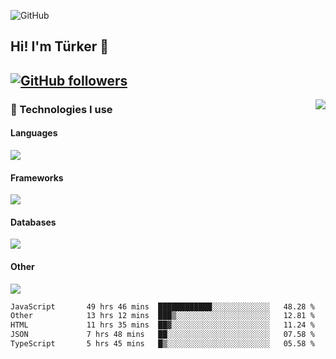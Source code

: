 ![GitHub](https://github.com/turkwr/turkwr/assets/63150613/e5462c44-ccab-48a0-8a33-9f1ea91ff35d)
<!-- ## Hi! I'm Türker 🖐️ -->

##  Hi! I'm Türker 👋
## [![GitHub followers](https://img.shields.io/github/followers/turkwr?color=333&label=Follow&logo=github&logoColor=fff&style=flat-square)](https://github.com/turkwr?tab=followers)
<a href="https://discord.com/users/162740870607536128">
 <img src="https://lanyard.cnrad.dev/api/162740870607536128?hideTimestamp=true&idleMessage=Just%20chillin'%20at%20the%20moment&bg=161a23&animated=true" align="right" />
</a>

### 🧠 Technologies I use
#### Languages
![](https://skillicons.dev/icons?i=js,ts,py,php,go&theme=dark&perline=6)
#### Frameworks
![](https://skillicons.dev/icons?i=next,react,nodejs,tailwind,bootstrap,express&theme=dark&perline=6)
#### Databases
![](https://skillicons.dev/icons?i=mongodb,mysql,sqlite,postgres&theme=dark&perline=6)
#### Other
![](https://skillicons.dev/icons?i=github,git,figma,photoshop,cloudflare,vercel,replit,vscode,visualstudio,discord&theme=dark&perline=6)


<!--START_SECTION:waka-->

```txt
JavaScript       49 hrs 46 mins  ████████████░░░░░░░░░░░░░   48.28 %
Other            13 hrs 12 mins  ███▒░░░░░░░░░░░░░░░░░░░░░   12.81 %
HTML             11 hrs 35 mins  ██▓░░░░░░░░░░░░░░░░░░░░░░   11.24 %
JSON             7 hrs 48 mins   ██░░░░░░░░░░░░░░░░░░░░░░░   07.58 %
TypeScript       5 hrs 45 mins   █▒░░░░░░░░░░░░░░░░░░░░░░░   05.58 %
```

<!--END_SECTION:waka-->
